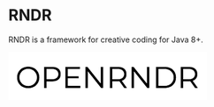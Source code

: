 # RNDR #

RNDR is a framework for creative coding for Java 8+.


[![](docs/_media/logo2.png)](http://book.openrndr.org)


